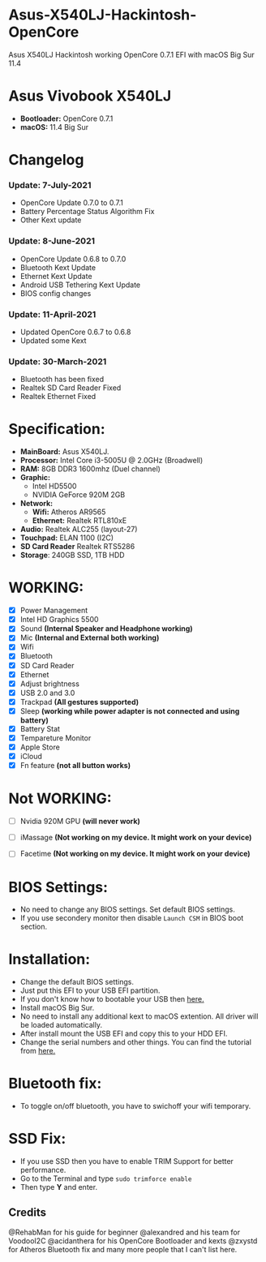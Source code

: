 # Asus-X540LJ-Hackintosh-OpenCore
Asus X540LJ Hackintosh working OpenCore 0.7.1 EFI with macOS Big Sur 11.4

# Asus Vivobook X540LJ
- **Bootloader:** OpenCore 0.7.1
- **macOS:** 11.4 Big Sur

# Changelog
### Update: 7-July-2021
- OpenCore Update 0.7.0 to 0.7.1
- Battery Percentage Status Algorithm Fix
- Other Kext update

### Update: 8-June-2021
- OpenCore Update 0.6.8 to 0.7.0
- Bluetooth Kext Update
- Ethernet Kext Update
- Android USB Tethering Kext Update
- BIOS config changes

### Update: 11-April-2021
- Updated OpenCore 0.6.7 to 0.6.8
- Updated some Kext

### Update: 30-March-2021
- Bluetooth has been fixed
- Realtek SD Card Reader Fixed
- Realtek Ethernet Fixed

# Specification:

- **MainBoard:** Asus X540LJ.
- **Processor:** Intel Core i3-5005U @ 2.0GHz (Broadwell)
- **RAM:** 8GB DDR3 1600mhz (Duel channel)
- **Graphic:** 
  + Intel HD5500
  + NVIDIA GeForce 920M 2GB
- **Network:**
  + **Wifi:** Atheros AR9565
  + **Ethernet:** Realtek RTL810xE
- **Audio:** Realtek ALC255 (layout-27)
- **Touchpad:** ELAN 1100 (I2C)
- **SD Card Reader** Realtek RTS5286
- **Storage**: 240GB SSD, 1TB HDD

# WORKING:
- [x] Power Management
- [x] Intel HD Graphics 5500
- [x] Sound **(Internal Speaker and Headphone working)**
- [x] Mic **(Internal and External both working)**
- [x] Wifi
- [x] Bluetooth
- [x] SD Card Reader
- [x] Ethernet
- [x] Adjust brightness 
- [x] USB 2.0 and 3.0
- [x] Trackpad **(All gestures supported)**
- [x] Sleep  **(working while power adapter is not connected and using battery)**
- [x] Battery Stat 
- [x] Tempareture Monitor 
- [x] Apple Store 
- [x] iCloud 
- [x] Fn feature    **(not all button works)**

# Not WORKING:
- [ ] Nvidia 920M GPU   **(will never work)**
- [ ] iMassage **(Not working on my device. It might work on your device)**
- [ ] Facetime **(Not working on my device. It might work on your device)**


# BIOS Settings:
- No need to change any BIOS settings. Set default BIOS settings.
- If you use secondery monitor then disable `Launch CSM` in BIOS boot section.


# Installation:
- Change the default BIOS settings.
- Just put this EFI to your USB EFI partition.
- If you don't know how to bootable your USB then [here.](https://dortania.github.io/OpenCore-Install-Guide/installer-guide/)
- Install macOS Big Sur.
- No need to install any additional kext to macOS extention. All driver will be loaded automatically.
- After install mount the USB EFI and copy this to your HDD EFI.
- Change the serial numbers and other things. You can find the tutorial from [here.](https://dortania.github.io/OpenCore-Install-Guide/config-laptop.plist/broadwell.html#platforminfo)

# Bluetooth fix:
- To toggle on/off bluetooth, you have to swichoff your wifi temporary.

# SSD Fix:
- If you use SSD then you have to enable TRIM Support for better performance.
- Go to the Terminal and type `sudo trimforce enable`
- Then type **Y** and enter.



## Credits
@RehabMan for his guide for beginner
@alexandred and his team for VoodooI2C 
@acidanthera for his OpenCore Bootloader and kexts
@zxystd for Atheros Bluetooth fix
and many more people that I can't list here.
